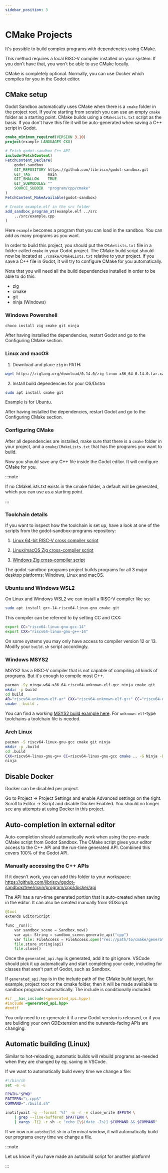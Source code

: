 ```yaml
---
sidebar_position: 3
---
```


# CMake Projects

It's possible to build complex programs with dependencies using CMake.

This method requires a local RISC-V compiler installed on your system. If you don't have that, you won't be able to use CMake locally.

CMake is completely optional. Normally, you can use Docker which compiles for you in the Godot editor.

## CMake setup

Godot Sandbox automatically uses CMake when there is a `cmake` folder in the project root. If you're starting from scratch you can use an empty `cmake` folder as a starting point. CMake builds using a `CMakeLists.txt` script as the basis. If you don't have this file it will be auto-generated when saving a C++ script in Godot.

```cmake
cmake_minimum_required(VERSION 3.10)
project(example LANGUAGES CXX)

# Fetch godot-sandbox C++ API
include(FetchContent)
FetchContent_Declare(
	godot-sandbox
	GIT_REPOSITORY https://github.com/libriscv/godot-sandbox.git
	GIT_TAG        main
	GIT_SHALLOW    TRUE
	GIT_SUBMODULES ""
	SOURCE_SUBDIR  "program/cpp/cmake"
)
FetchContent_MakeAvailable(godot-sandbox)

# Create example.elf in the src folder
add_sandbox_program_at(example.elf ../src
	../src/example.cpp
)
```

Here `example` becomes a program that you can load in the sandbox. You can add as many programs as you want.

In order to build this project, you should put the `CMakeLists.txt` file in a folder called `cmake` in your Godot project. The CMake build script should now be located at `./cmake/CMakeLists.txt` relative to your project. If you save a C++ file in Godot, it will try to configure CMake for you automatically.

Note that you will need all the build dependencies installed in order to be able to do this:
- zig
- cmake
- git
- ninja (Windows)

### Windows Powershell
```sh
choco install zig cmake git ninja
```

After having installed the dependencies, restart Godot and go to the Configuring CMake section.

### Linux and macOS
1. Download and place `zig` in PATH:
```sh
wget https://ziglang.org/download/0.14.0/zig-linux-x86_64-0.14.0.tar.xz
```
2. Install build dependencies for your OS/Distro
```sh
sudo apt install cmake git
```
Example is for Ubuntu.

After having installed the dependencies, restart Godot and go to the Configuring CMake section.

### Configuring CMake

After all dependencies are installed, make sure that there is a `cmake` folder in your project, and a `cmake/CMakeLists.txt` that has the programs you want to build.

Now you should save any C++ file inside the Godot editor. It will configure CMake for you.

:::note

If no CMakeLists.txt exists in the cmake folder, a default will be generated, which you can use as a starting point.

:::


### Toolchain details

If you want to inspect how the toolchain is set up, have a look at one of the scripts from the godot-sandbox-programs repository:

1. [Linux 64-bit RISC-V cross compiler script](https://github.com/libriscv/godot-sandbox-programs/blob/main/build.sh)

2. [Linux/macOS Zig cross-compiler script](https://github.com/libriscv/godot-sandbox-programs/blob/main/zig.sh)

3. [Windows Zig cross-compiler script](https://github.com/libriscv/godot-sandbox-programs/blob/main/zig.sh)

The godot-sandbox-programs project builds programs for all 3 major desktop platforms: Windows, Linux and macOS.

### Ubuntu and Windows WSL2

On Linux and Windows WSL2 we can install a RISC-V compiler like so:

```sh
sudo apt install g++-14-riscv64-linux-gnu cmake git
```

This compiler can be referred to by setting CC and CXX:
```sh
export CC="riscv64-linux-gnu-gcc-14"
export CXX="riscv64-linux-gnu-g++-14"
```

On some systems you may only have access to compiler version 12 or 13. Modify your `build.sh` script accordingly.


### Windows MSYS2

MSYS2 has a RISC-V compiler that is not capable of compiling all kinds of programs. But it's enough to compile most C++.

```sh
pacman -Sy mingw-w64-x86_64-riscv64-unknown-elf-gcc ninja cmake git
mkdir -p build
cd build
AR="riscv64-unknown-elf-ar" CXX="riscv64-unknown-elf-g++" CC="riscv64-unknown-elf-gcc" cmake .. -G Ninja -DCMAKE_BUILD_TYPE=Release -DCMAKE_TOOLCHAIN_FILE=../cmake/toolchain.cmake
cmake --build .
```

You can find a working [MSYS2 build example here](https://github.com/libriscv/godot-sandbox-demo/tree/master/json_diff_sample/json_diff). For `unknown-elf`-type toolchains a toolchain file is needed.


### Arch Linux

```sh
pacman -S riscv64-linux-gnu-gcc cmake git ninja
mkdir -p .build
cd .build
CXX=riscv64-linux-gnu-g++ CC=riscv64-linux-gnu-gcc cmake .. -G Ninja -DCMAKE_BUILD_TYPE=Release -DCMAKE_TOOLCHAIN_FILE=../cmake/toolchain.cmake
ninja
```

## Disable Docker

Docker can be disabled per project.

Go to Project -> Project Settings and enable Advanced settings on the right. Scroll to Editor -> Script and disable Docker Enabled. You should no longer see any attempts at using Docker in this project.


## Auto-completion in external editor

Auto-completion should automatically work when using the pre-made CMake script from Godot Sandbox. The CMake script gives your editor access to the C++ API and the run-time generated API. Combined this covers 100% of the Godot API.

### Manually accessing the C++ APIs

If it doesn't work, you can add this folder to your workspace: https://github.com/libriscv/godot-sandbox/tree/main/program/cpp/docker/api

The API has a run-time generated portion that is auto-created when saving in the editor. It can also be created manually from GDScript:

```py
@tool
extends EditorScript

func _run():
	var sandbox_scene = Sandbox.new()
	var api: String = sandbox_scene.generate_api("cpp")
	var file: FileAccess = FileAccess.open("res://path/to/cmake/generated_api.hpp", FileAccess.WRITE)
	file.store_string(api)
	file.close()
```

Once the `generated_api.hpp` is generated, add it to git ignore. VSCode should pick it up automatically and start completing your code, including for classes that aren't part of Godot, such as Sandbox.

If `generated_api.hpp` is in the include path of the CMake build target, for example, project root or the cmake folder, then it will be made available to sandbox programs automatically. The include is conditionally included:

```cpp
#if __has_include(<generated_api.hpp>)
#include <generated_api.hpp>
#endif
```
You only need to re-generate it if a new Godot version is released, or if you are building your own GDExtension and the outwards-facing APIs are changing.

## Automatic building (Linux)

Similar to hot-reloading, automatic builds will rebuild programs as-needed when they are changed by eg. saving in VSCode.

If we want to automatically build every time we change a file:

```sh
#!/bin/sh
set -e -u

FPATH="$PWD"
PATTERN="\.cpp$"
COMMAND="./build.sh"

inotifywait -q --format '%f' -m -r -e close_write $FPATH \
    | grep --line-buffered $PATTERN \
    | xargs -I{} -r sh -c "echo [\$(date -Is)] $COMMAND && $COMMAND"
```

If we now run `autobuild.sh` in a terminal window, it will automatically build our programs every time we change a file.

:::note

Let us know if you have made an autobuild script for another platform!

:::
